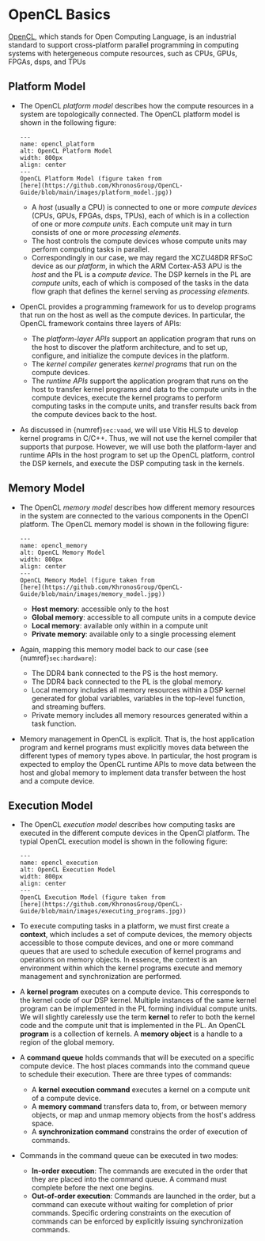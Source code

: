# OpenCL Basics

[OpenCL](https://github.com/KhronosGroup/OpenCL-Guide/blob/main/README.md),
which stands for Open Computing Language, is an industrial standard to
support cross-platform parallel programming in computing systems with
hetergeneous compute resources, such as CPUs, GPUs, FPGAs, dsps, and
TPUs

## Platform Model
* The OpenCL *platform model* describes how the compute resources in a
  system are topologically connected. The OpenCL platform
  model is shown in the following figure:
  ```{figure} ../figs/opencl_platform.jpg
  ---
  name: opencl_platform
  alt: OpenCL Platform Model
  width: 800px
  align: center
  ---
  OpenCL Platform Model (figure taken from
  [here](https://github.com/KhronosGroup/OpenCL-Guide/blob/main/images/platform_model.jpg))
  ```
  - A *host* (usually a CPU) is connected to one or more *compute
    devices* (CPUs, GPUs, FPGAs, dsps, TPUs), each of which is in a
    collection of one or more *compute units*. Each compute unit may
    in turn consists of one or more *processing elements*.
  - The host controls the compute devices whose compute units may
    perform computing tasks in parallel.
  - Correspondingly in our case, we may regard the XCZU48DR RFSoC
    device as our *platform*, in which the ARM Cortex-A53 APU is the
    *host* and the PL is a *compute device*. The DSP kernels in the PL
    are *compute units*, each of which is composed of the tasks in the
    data flow graph that defines the kernel serving as *processing
    elements*.

* OpenCL provides a programming framework for us to develop programs
  that run on the host as well as the compute devices. In particular,
  the OpenCL framework contains three layers of APIs:
  - The *platform-layer APIs* support an application program that runs
    on the host to discover the platform architecture, and to set up,
    configure, and initialize the compute devices in the platform.
  - The *kernel compiler* generates *kernel programs* that run on the
    compute devices.
  - The *runtime APIs* support the application program that runs on
    the host to transfer kernel programs and data to the compute units
    in the compute devices, execute the kernel programs to perform
    computing tasks in the compute units, and transfer results back
    from the compute devices back to the host.

* As discussed in {numref}`sec:vaad`, we will use Vitis HLS to develop
  kernel programs in C/C++. Thus, we will not use the kernel compiler
  that supports that purpose. However, we will use both the
  platform-layer and runtime APIs in the host program to set up the
  OpenCL platform, control the DSP kernels, and execute the DSP
  computing task in the kernels.
  
## Memory Model
* The OpenCL *memory model* describes how different memory resources
  in the system are connected to the various components in the OpenCl
  platform. The OpenCL memory model is shown in the following
  figure:
  ```{figure} ../figs/opencl_memory.jpg
  ---
  name: opencl_memory
  alt: OpenCL Memory Model
  width: 800px
  align: center
  ---
  OpenCL Memory Model (figure taken from
  [here](https://github.com/KhronosGroup/OpenCL-Guide/blob/main/images/memory_model.jpg))
  ```
  - **Host memory**: accessible only to the host
  - **Global memory**: accessible to all compute units in a compute
    device
  - **Local memory**: available only within in a compute unit
  - **Private memory**: available only to a single processing element

* Again, mapping this memory model back to our case (see {numref}`sec:hardware`):
  - The DDR4 bank connected to the PS is the host memory.
  - The DDR4 back connected to the PL is the global memory.
  - Local memory includes all memory resources within a DSP kernel
    generated for global variables, variables in the top-level
    function,  and streaming buffers.
  - Private memory includes all memory resources generated within a
    task function.

* Memory management in OpenCL is explicit. That is, the host
  application program and kernel programs must explicitly moves data
  between the different types of memory types above. In particular,
  the host program is expected to employ the OpenCL runtime APIs to
  move data between the host and global memory to implement data
  transfer between the host and a compute device.

## Execution Model
* The OpenCL *execution model* describes how computing tasks are
  executed in the different compute devices in the OpenCl
  platform. The typial OpenCL execution model is shown in the following
  figure:
  ```{figure} ../figs/opencl_execution.jpg
  ---
  name: opencl_execution
  alt: OpenCL Execution Model
  width: 800px
  align: center
  ---
  OpenCL Execution Model (figure taken from
  [here](https://github.com/KhronosGroup/OpenCL-Guide/blob/main/images/executing_programs.jpg))
  ```
* To execute computing tasks in a platform, we must first create a
  **context**, which includes a set of compute devices, the memory
  objects accessible to those compute devices, and one or more command
  queues that are used to schedule execution of kernel programs and
  operations on memory objects. In essence, the context is an
  environment within which the kernel programs execute and memory
  management and synchronization are performed.

* A **kernel program** executes on a compute device. This corresponds
  to the kernel code of our DSP kernel. Multiple instances of the same
  kernel program can be implemented in the PL forming individual
  compute units. We will slightly carelessly use the term **kernel**
  to refer to both the kernel code and the compute unit that is
  implemented in the PL. An OpenCL **program** is a collection of
  kernels.  A **memory object** is a handle to a region of the global
  memory.
  
* A **command queue** holds commands that will be executed on a
  specific compute device.  The host places commands into the command queue to
  schedule their execution. There are three types of commands:
  - A **kernel execution command** executes a kernel on a compute unit
    of a compute device.
  - A **memory command** transfers data to, from, or between memory
    objects, or map and unmap memory objects from the host's address space.
  - A **synchronization command** constrains the order of execution of
    commands.

* Commands in the command queue can be executed in two modes:
  - **In-order execution**: The commands are executed in the order
    that they are placed into the command queue. A command must complete
    before the next one begins.
  - **Out-of-order execution**: Commands are launched in the order,
    but a command can execute without waiting for completion of prior
    commands. Specific ordering constraints on the execution of
    commands can be enforced by explicitly issuing synchronization
    commands.
  
